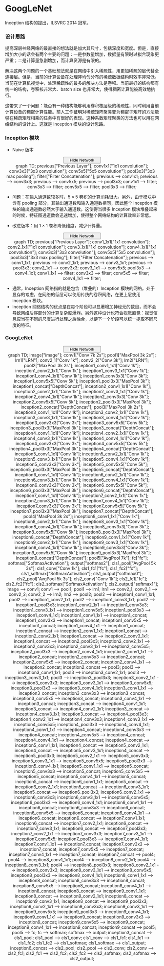 # GoogLeNet

Inception 结构的提出，ILSVRC 2014 冠军。

### 设计思路

提高深层神经网络的最直接的想法就是加大其尺寸，包括深度和宽度。但是，直接增加大小的话会有两个主要的问题：一是参数量增加，数据量有限时过拟合现象更严重；二是计算量急剧增加，而计算资源是有限的。

解决这两个问题的一个基础想法就是在网络中引入稀疏性，用更加稀疏的层代替全连接层。但是，当前的计算设备在处理非均匀分布的稀疏数据结构时效率非常低。当前在计算机视觉中，处理稀疏性的最多的解决方法是卷积。当前最好的结构都有统一的结构，卷积核非常大、batch size 也非常大，使得稠密计算能被高效地执行。

这带来了一个问题：能否有一种结构能够利用卷积核层级的稀疏性，同时利用当前计算设备的稠密计算性能。前人工作证明对稀疏矩阵聚类变为稠密子矩阵的方法能够在稀疏矩阵相乘的任务中有很好的表现。这种系数矩阵聚类的方法也可以用在网络结构的设计上。这就是 Inception 模块的设计思路。

### Inception 模块

- Naive 版本

<script type="text/javascript" src="../js/mermaid.js"></script>
<script type="text/javascript">
mermaid.initialize({startOnLoad:true});
</script>
<script type="text/javascript">
var is_show = true;
function ClickShowButton1()
{
    if (is_show == false)
    {
        document.getElementById('naive-inception').style.display = "block";
        document.getElementById('show-button-naive-inception').innerHTML = "<span id=\"button-left\"><i class=\"demo-icon icon-sitemap\"></i> Hide Network</span><span id=\"button-right\"><i class=\"demo-icon icon-down-open\"></i></span></button></center></center>";
        is_show = true;
    }
    else
    {
        document.getElementById('naive-inception').style.display = "none";
        document.getElementById('show-button-naive-inception').innerHTML = "<span id=\"button-left\"><i class=\"demo-icon icon-sitemap\"></i> Show Network</span><span id=\"button-right\"><i class=\"demo-icon icon-down-open\"></i></span></button></center></center>";
        is_show = false;
    }
}
</script>
<center><button class="button show" id="show-button-naive-inception" onclick="ClickShowButton1()">
<span id="button-left">
<i class="demo-icon icon-sitemap"></i> Hide Network
</span>
<span id="button-right">
<i class="demo-icon icon-down-open"></i>
</span></button></center>
<center>
<div class="mermaid" id="naive-inception" style="display: block">
    graph TD;
    previous["Previous Layer"];
    conv1x1["1x1 convolution"];
    conv3x3["3x3 convolution"];
    conv5x5["5x5 convolution"];
    pool3x3["3x3 max pooling"];
    filter["Filter Concatenation"];
    previous --> conv1x1;
    previous --> conv3x3;
    previous --> conv5x5;
    previous --> pool3x3;
    conv1x1 --> filter;
    conv3x3 --> filter;
    conv5x5 --> filter;
    pool3x3 --> filter;
</div>
</center> 

- 问题：在输入通道数较多时，$5\times 5$ 卷积的计算消耗很大。另外，由于模块中含有 pooling 部分，其输出通道数和输入通道数相同，因此整个 Inception 模块的输出通道数必然大于输入通道数。这使得当很多 Inception 模块堆叠起来的时候，特征图通道数会迅速增加，使得整个网络结构的计算效率非常低。

- 改进版本：用 $1\times 1$ 卷积降低维度，减少计算量。

<script type="text/javascript" src="../js/mermaid.js"></script>
<script type="text/javascript">
mermaid.initialize({startOnLoad:true});
</script>
<script type="text/javascript">
var is_show = true;
function ClickShowButton2()
{
    if (is_show == false)
    {
        document.getElementById('dimreduct-inception').style.display = "block";
        document.getElementById('show-button-dimreduct-inception').innerHTML = "<span id=\"button-left\"><i class=\"demo-icon icon-sitemap\"></i> Hide Network</span><span id=\"button-right\"><i class=\"demo-icon icon-down-open\"></i></span></button></center></center>";
        is_show = true;
    }
    else
    {
        document.getElementById('dimreduct-inception').style.display = "none";
        document.getElementById('show-button-dimreduct-inception').innerHTML = "<span id=\"button-left\"><i class=\"demo-icon icon-sitemap\"></i> Show Network</span><span id=\"button-right\"><i class=\"demo-icon icon-down-open\"></i></span></button></center></center>";
        is_show = false;
    }
}
</script>
<center><button class="button show" id="show-button-dimreduct-inception" onclick="ClickShowButton2()">
<span id="button-left">
<i class="demo-icon icon-sitemap"></i> Hide Network
</span>
<span id="button-right">
<i class="demo-icon icon-down-open"></i>
</span></button></center>
<center>
<div class="mermaid" id="dimreduct-inception" style="display: block">
    graph TD;
    previous["Previous Layer"];
    conv1_1x1["1x1 convolution"];
    conv2_1x1["1x1 convolution"];
    conv3_1x1["1x1 convolution"];
    conv4_1x1["1x1 convolution"];
    conv3x3["3x3 convolution"];
    conv5x5["5x5 convolution"];
    pool3x3["3x3 max pooling"];
    filter["Filter Concatenation"];
    previous --> conv1_1x1;
    previous --> conv2_1x1;
    previous --> conv3_1x1;
    previous --> pool3x3;
    conv2_1x1 --> conv3x3;
    conv3_1x1 --> conv5x5;
    pool3x3 --> conv4_1x1;
    conv1_1x1 --> filter;
    conv3x3 --> filter;
    conv5x5 --> filter;
    conv4_1x1 --> filter;
</div>
</center>

- 通常，Inception 网络指的就是包含（堆叠的）Inception 模块的网络。处于显存的考虑，在网络的低层可以使用传统的卷积网络，在更上层使用 Inception 模块。
- Inception 网络结构的优点是在每个阶段可以显著增加神经元的数目，而不会导致网络后序部分的计算复杂度爆炸。另外这种设计也符合视觉直觉：视觉信息应当在不同的尺度进行处理之后融合，以便下一个阶段可以统一提取不同尺度的特征。

### GoogLeNet

<script type="text/javascript" src="../js/mermaid.js"></script>
<script type="text/javascript">
mermaid.initialize({startOnLoad:true});
</script>
<script type="text/javascript">
var is_show = true;
function ClickShowButton3()
{
    if (is_show == false)
    {
        document.getElementById('googlenet-graph').style.display = "block";
        document.getElementById('show-button-googlenet').innerHTML = "<span id=\"button-left\"><i class=\"demo-icon icon-sitemap\"></i> Hide Network</span><span id=\"button-right\"><i class=\"demo-icon icon-down-open\"></i></span></button></center></center>";
        is_show = true;
    }
    else
    {
        document.getElementById('googlenet-graph').style.display = "none";
        document.getElementById('show-button-googlenet').innerHTML = "<span id=\"button-left\"><i class=\"demo-icon icon-sitemap\"></i> Show Network</span><span id=\"button-right\"><i class=\"demo-icon icon-down-open\"></i></span></button></center></center>";
        is_show = false;
    }
}
</script>
<center><button class="button show" id="show-button-googlenet" onclick="ClickShowButton3()">
<span id="button-left">
<i class="demo-icon icon-sitemap"></i> Hide Network
</span>
<span id="button-right">
<i class="demo-icon icon-down-open"></i>
</span></button></center>
<center>
<div class="mermaid" id="googlenet-graph" style="display: block">
    graph TD;
    image["image"];
    conv1["Conv 7k 2s"];
    pool1["MaxPool 3k 2s"];
    lrn1["LRN"];
    conv2_1["Conv 1k"];
    conv2_2["Conv 3k"];
    lrn2["LRN"];
    pool2["MaxPool 3k 2s"];
    inception1_conv1_1x1["Conv 1k"];
    inception1_conv2_1x1["Conv 1k"];
    inception1_conv3_1x1["Conv 1k"];
    inception1_conv4_1x1["Conv 1k"];
    inception1_conv3x3["Conv 3k"];
    inception1_conv5x5["Conv 5k"];
    inception1_pool3x3["MaxPool 3k"];
    inception1_concat["DepthConcat"];
    inception2_conv1_1x1["Conv 1k"];
    inception2_conv2_1x1["Conv 1k"];
    inception2_conv3_1x1["Conv 1k"];
    inception2_conv4_1x1["Conv 1k"];
    inception2_conv3x3["Conv 3k"];
    inception2_conv5x5["Conv 5k"];
    inception2_pool3x3["MaxPool 3k"];
    inception2_concat["DepthConcat"];
    pool3["MaxPool 3k 2s"];
    inception3_conv1_1x1["Conv 1k"];
    inception3_conv2_1x1["Conv 1k"];
    inception3_conv3_1x1["Conv 1k"];
    inception3_conv4_1x1["Conv 1k"];
    inception3_conv3x3["Conv 3k"];
    inception3_conv5x5["Conv 5k"];
    inception3_pool3x3["MaxPool 3k"];
    inception3_concat["DepthConcat"];
    inception4_conv1_1x1["Conv 1k"];
    inception4_conv2_1x1["Conv 1k"];
    inception4_conv3_1x1["Conv 1k"];
    inception4_conv4_1x1["Conv 1k"];
    inception4_conv3x3["Conv 3k"];
    inception4_conv5x5["Conv 5k"];
    inception4_pool3x3["MaxPool 3k"];
    inception4_concat["DepthConcat"];
    inception5_conv1_1x1["Conv 1k"];
    inception5_conv2_1x1["Conv 1k"];
    inception5_conv3_1x1["Conv 1k"];
    inception5_conv4_1x1["Conv 1k"];
    inception5_conv3x3["Conv 3k"];
    inception5_conv5x5["Conv 5k"];
    inception5_pool3x3["MaxPool 3k"];
    inception5_concat["DepthConcat"];
    inception6_conv1_1x1["Conv 1k"];
    inception6_conv2_1x1["Conv 1k"];
    inception6_conv3_1x1["Conv 1k"];
    inception6_conv4_1x1["Conv 1k"];
    inception6_conv3x3["Conv 3k"];
    inception6_conv5x5["Conv 5k"];
    inception6_pool3x3["MaxPool 3k"];
    inception6_concat["DepthConcat"];
    inception7_conv1_1x1["Conv 1k"];
    inception7_conv2_1x1["Conv 1k"];
    inception7_conv3_1x1["Conv 1k"];
    inception7_conv4_1x1["Conv 1k"];
    inception7_conv3x3["Conv 3k"];
    inception7_conv5x5["Conv 5k"];
    inception7_pool3x3["MaxPool 3k"];
    inception7_concat["DepthConcat"];
    pool4["MaxPool 3k 2s"];
    inception8_conv1_1x1["Conv 1k"];
    inception8_conv2_1x1["Conv 1k"];
    inception8_conv3_1x1["Conv 1k"];
    inception8_conv4_1x1["Conv 1k"];
    inception8_conv3x3["Conv 3k"];
    inception8_conv5x5["Conv 5k"];
    inception8_pool3x3["MaxPool 3k"];
    inception8_concat["DepthConcat"];
    inception9_conv1_1x1["Conv 1k"];
    inception9_conv2_1x1["Conv 1k"];
    inception9_conv3_1x1["Conv 1k"];
    inception9_conv4_1x1["Conv 1k"];
    inception9_conv3x3["Conv 3k"];
    inception9_conv5x5["Conv 5k"];
    inception9_pool3x3["MaxPool 3k"];
    inception9_concat["DepthConcat"];
    pool5["AvgPool 7k"];
    fc["fc"];
    softmax["SoftmaxActivation"];
    output["softmax2"];
    cls1_pool["AvgPool 5k 3s"];
    cls1_conv["Conv 1k"];
    cls1_fc1["fc"];
    cls1_fc2["fc"];
    cls1_softmax["SoftmaxActivation"];
    cls1_output["softmax0"];
    cls2_pool["AvgPool 5k 3s"];
    cls2_conv["Conv 1k"];
    cls2_fc1["fc"];
    cls2_fc2["fc"];
    cls2_softmax["SoftmaxActivation"];
    cls2_output["softmax1"];
    image --> conv1;
    conv1 --> pool1;
    pool1 --> lrn1;
    lrn1 --> conv2_1;
    conv2_1 --> conv2_2;
    conv2_2 --> lrn2;
    lrn2 --> pool2;
    pool2 --> inception1_conv1_1x1;
    pool2 --> inception1_conv2_1x1;
    pool2 --> inception1_conv3_1x1;
    pool2 --> inception1_pool3x3;
    inception1_conv2_1x1 --> inception1_conv3x3;
    inception1_conv3_1x1 --> inception1_conv5x5;
    inception1_pool3x3 --> inception1_conv4_1x1;
    inception1_conv1_1x1 --> inception1_concat;
    inception1_conv3x3 --> inception1_concat;
    inception1_conv5x5 --> inception1_concat;
    inception1_conv4_1x1 --> inception1_concat;
    inception1_concat --> inception2_conv1_1x1;
    inception1_concat --> inception2_conv2_1x1;
    inception1_concat --> inception2_conv3_1x1;
    inception1_concat --> inception2_pool3x3;
    inception2_conv2_1x1 --> inception2_conv3x3;
    inception2_conv3_1x1 --> inception2_conv5x5;
    inception2_pool3x3 --> inception2_conv4_1x1;
    inception2_conv1_1x1 --> inception2_concat;
    inception2_conv3x3 --> inception2_concat;
    inception2_conv5x5 --> inception2_concat;
    inception2_conv4_1x1 --> inception2_concat;
    inception2_concat --> pool3;
    pool3 --> inception3_conv1_1x1;
    pool3 --> inception3_conv2_1x1;
    pool3 --> inception3_conv3_1x1;
    pool3 --> inception3_pool3x3;
    inception3_conv2_1x1 --> inception3_conv3x3;
    inception3_conv3_1x1 --> inception3_conv5x5;
    inception3_pool3x3 --> inception3_conv4_1x1;
    inception3_conv1_1x1 --> inception3_concat;
    inception3_conv3x3 --> inception3_concat;
    inception3_conv5x5 --> inception3_concat;
    inception3_conv4_1x1 --> inception3_concat;
    inception3_concat --> inception4_conv1_1x1;
    inception3_concat --> inception4_conv2_1x1;
    inception3_concat --> inception4_conv3_1x1;
    inception3_concat --> inception4_pool3x3;
    inception4_conv2_1x1 --> inception4_conv3x3;
    inception4_conv3_1x1 --> inception4_conv5x5;
    inception4_pool3x3 --> inception4_conv4_1x1;
    inception4_conv1_1x1 --> inception4_concat;
    inception4_conv3x3 --> inception4_concat;
    inception4_conv5x5 --> inception4_concat;
    inception4_conv4_1x1 --> inception4_concat;
    inception4_concat --> inception5_conv1_1x1;
    inception4_concat --> inception5_conv2_1x1;
    inception4_concat --> inception5_conv3_1x1;
    inception4_concat --> inception5_pool3x3;
    inception5_conv2_1x1 --> inception5_conv3x3;
    inception5_conv3_1x1 --> inception5_conv5x5;
    inception5_pool3x3 --> inception5_conv4_1x1;
    inception5_conv1_1x1 --> inception5_concat;
    inception5_conv3x3 --> inception5_concat;
    inception5_conv5x5 --> inception5_concat;
    inception5_conv4_1x1 --> inception5_concat;
    inception5_concat --> inception6_conv1_1x1;
    inception5_concat --> inception6_conv2_1x1;
    inception5_concat --> inception6_conv3_1x1;
    inception5_concat --> inception6_pool3x3;
    inception6_conv2_1x1 --> inception6_conv3x3;
    inception6_conv3_1x1 --> inception6_conv5x5;
    inception6_pool3x3 --> inception6_conv4_1x1;
    inception6_conv1_1x1 --> inception6_concat;
    inception6_conv3x3 --> inception6_concat;
    inception6_conv5x5 --> inception6_concat;
    inception6_conv4_1x1 --> inception6_concat;
    inception6_concat --> inception7_conv1_1x1;
    inception6_concat --> inception7_conv2_1x1;
    inception6_concat --> inception7_conv3_1x1;
    inception6_concat --> inception7_pool3x3;
    inception7_conv2_1x1 --> inception7_conv3x3;
    inception7_conv3_1x1 --> inception7_conv5x5;
    inception7_pool3x3 --> inception7_conv4_1x1;
    inception7_conv1_1x1 --> inception7_concat;
    inception7_conv3x3 --> inception7_concat;
    inception7_conv5x5 --> inception7_concat;
    inception7_conv4_1x1 --> inception7_concat;
    inception7_concat --> pool4;
    pool4 --> inception8_conv1_1x1;
    pool4 --> inception8_conv2_1x1;
    pool4 --> inception8_conv3_1x1;
    pool4 --> inception8_pool3x3;
    inception8_conv2_1x1 --> inception8_conv3x3;
    inception8_conv3_1x1 --> inception8_conv5x5;
    inception8_pool3x3 --> inception8_conv4_1x1;
    inception8_conv1_1x1 --> inception8_concat;
    inception8_conv3x3 --> inception8_concat;
    inception8_conv5x5 --> inception8_concat;
    inception8_conv4_1x1 --> inception8_concat;
    inception8_concat --> inception9_conv1_1x1;
    inception8_concat --> inception9_conv2_1x1;
    inception8_concat --> inception9_conv3_1x1;
    inception8_concat --> inception9_pool3x3;
    inception9_conv2_1x1 --> inception9_conv3x3;
    inception9_conv3_1x1 --> inception9_conv5x5;
    inception9_pool3x3 --> inception9_conv4_1x1;
    inception9_conv1_1x1 --> inception9_concat;
    inception9_conv3x3 --> inception9_concat;
    inception9_conv5x5 --> inception9_concat;
    inception9_conv4_1x1 --> inception9_concat;
    inception9_concat --> pool5;
    pool5 --> fc;
    fc --> softmax;
    softmax --> output;
    inception3_concat --> cls1_pool;
    cls1_pool --> cls1_conv;
    cls1_conv --> cls1_fc1;
    cls1_fc1 --> cls1_fc2;
    cls1_fc2 --> cls1_softmax;
    cls1_softmax --> cls1_output;
    inception6_concat --> cls2_pool;
    cls2_pool --> cls2_conv;
    cls2_conv --> cls2_fc1;
    cls2_fc1 --> cls2_fc2;
    cls2_fc2 --> cls2_softmax;
    cls2_softmax --> cls2_output;
</div>
</center>
